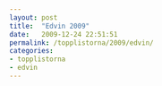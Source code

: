 ```yaml
---
layout: post
title:  "Edvin 2009"
date:   2009-12-24 22:51:51
permalink: /topplistorna/2009/edvin/
categories:
- topplistorna
- edvin
---
```

